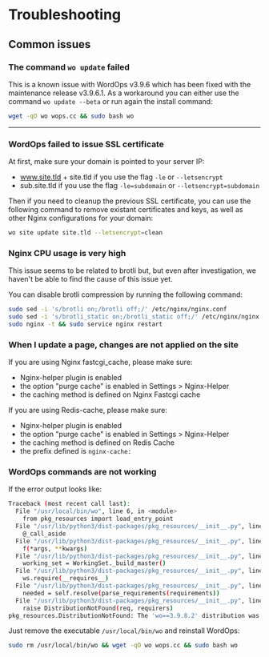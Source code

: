 # Troubleshooting

## Common issues

### The command `wo update` failed

This is a known issue with WordOps v3.9.6 which has been fixed with the maintenance release v3.9.6.1.
As a workaround you can either use the command `wo update --beta` or run again the install command:

```bash
wget -qO wo wops.cc && sudo bash wo
```

---

### WordOps failed to issue SSL certificate

At first, make sure your domain is pointed to your server IP:

- www.site.tld + site.tld if you use the flag `-le` or `--letsencrypt`
- sub.site.tld if you use the flag `-le=subdomain` or `--letsencrypt=subdomain`

Then if you need to cleanup the previous SSL certificate, you can use the following command to remove existant certificates and keys, as well as other Nginx configurations for your domain:

```bash
wo site update site.tld --letsencrypt=clean
```

### Nginx CPU usage is very high

This issue seems to be related to brotli but, but even after investigation, we haven't be able to find the cause of this issue yet.

You can disable brotli compression by running the following command:

```bash
sudo sed -i 's/brotli on;/brotli off;/' /etc/nginx/nginx.conf
sudo sed -i 's/brotli_static on;/brotli_static off;/' /etc/nginx/nginx.conf
sudo nginx -t && sudo service nginx restart
```

### When I update a page, changes are not applied on the site

If you are using Nginx fastcgi_cache, please make sure:

- Nginx-helper plugin is enabled
- the option "purge cache" is enabled in Settings > Nginx-Helper
- the caching method is defined on Nginx Fastcgi cache

If you are using Redis-cache, please make sure:

- Nginx-helper plugin is enabled
- the option "purge cache" is enabled in Settings > Nginx-Helper
- the caching method is defined on Redis Cache
- the prefix defined is `nginx-cache:`

### WordOps commands are not working

If the error output looks like:

```bash
Traceback (most recent call last):
  File "/usr/local/bin/wo", line 6, in <module>
    from pkg_resources import load_entry_point
  File "/usr/lib/python3/dist-packages/pkg_resources/__init__.py", line 3088, in <module>
    @_call_aside
  File "/usr/lib/python3/dist-packages/pkg_resources/__init__.py", line 3072, in _call_aside
    f(*args, **kwargs)
  File "/usr/lib/python3/dist-packages/pkg_resources/__init__.py", line 3101, in _initialize_master_working_set
    working_set = WorkingSet._build_master()
  File "/usr/lib/python3/dist-packages/pkg_resources/__init__.py", line 574, in _build_master
    ws.require(__requires__)
  File "/usr/lib/python3/dist-packages/pkg_resources/__init__.py", line 892, in require
    needed = self.resolve(parse_requirements(requirements))
  File "/usr/lib/python3/dist-packages/pkg_resources/__init__.py", line 778, in resolve
    raise DistributionNotFound(req, requirers)
pkg_resources.DistributionNotFound: The 'wo==3.9.8.2' distribution was not found and is required by the application
```

Just remove the executable `/usr/local/bin/wo` and reinstall WordOps:

```bash
sudo rm /usr/local/bin/wo && wget -qO wo wops.cc && sudo bash wo
```

